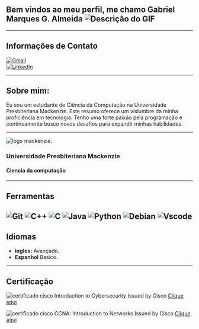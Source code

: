 ## Bem vindos ao meu perfil, me chamo Gabriel Marques G. Almeida ![Descrição do GIF](https://media4.giphy.com/media/v1.Y2lkPTc5MGI3NjExb2YzaGFzdnJqeHNwc3h6ZWFwdndvNmtldmtvdXJmdHBzbWhjeDUyMyZlcD12MV9pbnRlcm5hbF9naWZfYnlfaWQmY3Q9Zw/cBncDNrdxga2I/giphy.gif)


---
## Informações de Contato
[![Gmail](https://img.shields.io/badge/Gmail-333333?style=for-the-badge&logo=gmail&logoColor=red)](mailto:gabriel.marques.g.almeida@gmail.com)  
[![LinkedIn](https://img.shields.io/badge/LinkedIn-0077B5?style=for-the-badge&logo=linkedin&logoColor=white)](https://www.linkedin.com/in/gabriel-marques-50973714a/)

---

## Sobre mim:
Eu sou um estudante de Ciência da Computação na Universidade Presbiteriana Mackenzie. Este resumo oferece um vislumbre da minha proficiência em tecnologia. Tenho uma forte paixão pela programação e continuamente busco novos desafios para expandir minhas habilidades.

---
![logo mackenzie.](https://www.mackenzie.br/fileadmin/CONFIGURACOES/DEFAULT_21/Resources/Public/Template/img/logo/mackenzie_w.svg)
### Universidade Presbiteriana Mackenzie
#### Ciencia da computação 




---
## Ferramentas
 ![Git](https://img.shields.io/badge/GIT-E44C30?style=for-the-badge&logo=git&logoColor=white)  ![C++](https://img.shields.io/badge/C%2B%2B-00599C?style=for-the-badge&logo=c%2B%2B&logoColor=white) 
 ![C](https://img.shields.io/badge/C-00599C?style=for-the-badge&logo=c&logoColor=white)  ![Java](https://img.shields.io/badge/java-%23ED8B00.svg?style=for-the-badge&logo=openjdk&logoColor=white) 
  ![Python](https://img.shields.io/badge/python-3670A0?style=for-the-badge&logo=python&logoColor=ffdd54)  ![Debian](https://img.shields.io/badge/Debian-D70A53?style=for-the-badge&logo=debian&logoColor=white) 
   ![Vscode](https://img.shields.io/badge/Vscode-007ACC?style=for-the-badge&logo=visual-studio-code&logoColor=white) 
---


## Idiomas
- **ingles:** Avançado.
- **Espanhol** Basico.

---
## Certificação 
![certificado cisco](https://images.credly.com/size/110x110/images/af8c6b4e-fc31-47c4-8dcb-eb7a2065dc5b/I2CS__1_.png) 
Introduction to Cybersecurity Issued by Cisco [Clique aqui](https://www.credly.com/badges/c06fa2ea-1dbe-47b8-a730-d9c7163f526b/public_url)

![certificado cisco](https://images.credly.com/size/110x110/images/70d71df5-f3dc-4380-9b9d-f22513a70417/CCNAITN__1_.png)
CCNA: Introduction to Networks Issued by Cisco [Clique aqui](https://www.credly.com/badges/290fc102-5a89-43d9-954e-eb654cd41dbb/public_url)
